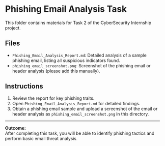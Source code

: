 # Phishing Email Analysis Task

This folder contains materials for Task 2 of the CyberSecurity Internship project.

## Files

- `Phishing_Email_Analysis_Report.md`: Detailed analysis of a sample phishing email, listing all suspicious indicators found.
- `phishing_email_screenshot.png`: Screenshot of the phishing email or header analysis (please add this manually).

## Instructions

1. Review the report for key phishing traits.
2. Open `Phishing_Email_Analysis_Report.md` for detailed findings.
3. Obtain a phishing email sample and upload a screenshot of the email or header analysis as `phishing_email_screenshot.png` in this directory.

---

**Outcome:**  
After completing this task, you will be able to identify phishing tactics and perform basic email threat analysis.
